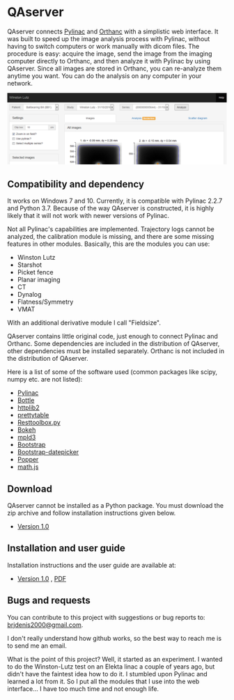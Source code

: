 # QAserver

QAserver connects [Pylinac](https://github.com/jrkerns/pylinac) and [Orthanc](https://github.com/jodogne/Orthanc) with a simplistic web interface. It was built to speed up the image analysis process with Pylinac, without having to switch computers or work manually with dicom files. The procedure is easy: acquire the image, send the image from the imaging computer directly to Orthanc, and then analyze it with Pylinac by using QAserver. Since all images are stored in Orthanc, you can re-analyze them anytime you want. You can do the analysis on any computer in your network.

![image](image.png)

## Compatibility and dependency

It works on Windows 7 and 10. Currently, it is compatible with Pylinac 2.2.7 and Python 3.7. Because of the way QAserver is constructed, it is highly likely that it will not work with newer versions of Pylinac. 

Not all Pylinac's capabilities are implemented. Trajectory logs cannot be analyzed, the calibration module is missing, and there are some missing features in other modules. Basically, this are the modules you can use:

* Winston Lutz
* Starshot
* Picket fence
* Planar imaging
* CT
* Dynalog
* Flatness/Symmetry
* VMAT

With an additional derivative module I call "Fieldsize".

QAserver contains little original code, just enough to connect Pylinac and Orthanc. Some dependencies are included in the distribution of QAserver, other dependencies must be installed separately. Orthanc is not included in the distribution of QAserver.

Here is a list of some of the software used (common packages like scipy, numpy etc. are not listed):

* [Pylinac](https://github.com/jrkerns/pylinac)
* [Bottle](https://bottlepy.org/docs/dev/)
* [httplib2](https://github.com/httplib2/httplib2)
* [prettytable](https://github.com/jazzband/prettytable)
* [Resttoolbox.py](https://github.com/jodogne/OrthancMirror/tree/master/Resources/Samples/Python)
* [Bokeh](https://docs.bokeh.org/en/latest/index.html)
* [mpld3](https://mpld3.github.io/)
* [Bootstrap](https://getbootstrap.com/docs/3.4/)
* [Bootstrap-datepicker](https://bootstrap-datepicker.readthedocs.io/en/latest/)
* [Popper](https://popper.js.org/)
* [math.js](https://mathjs.org/)


## Download

QAserver cannot be installed as a Python package. You must download the zip archive and follow installation instructions given below.

* [Version 1.0](/versions/qaserver1.0.zip)

## Installation and user guide

Installation instructions and the user guide are available at:

* [Version 1.0](https://brjdenis.github.io/qaserver/docs/version1.0/html/) , [PDF](/pdf/qaserver1.0.pdf)

## Bugs and requests

You can contribute to this project with suggestions or bug reports to: brjdenis2000@gmail.com.

I don't really understand how github works, so the best way to reach me is to send me an email.

What is the point of this project? Well, it started as an experiment. I wanted to do the Winston-Lutz test on an Elekta linac a couple of years ago, but didn't have the faintest idea how to do it. I stumbled upon Pylinac and learned a lot from it. So I put all the modules that I use into the web interface... I have too much time and not enough life.
